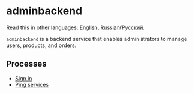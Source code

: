 # adminbackend 

Read this in other languages: [English](adminbackend.md), [Russian/Русский](adminbackend.ru.md). 

`adminbackend` is a backend service that enables administrators to manage users, products, and orders.

## Processes 

- [Sign in](../processes/customer/signin.md)
- [Ping services](../processes/admin/pingservices.md)
